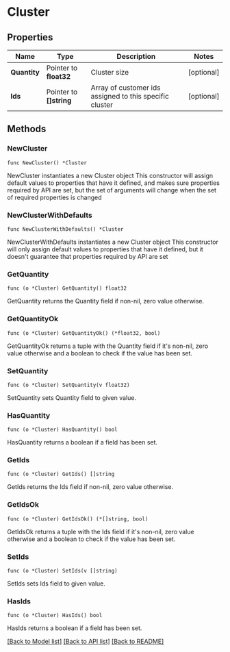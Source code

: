 # Cluster

## Properties

Name | Type | Description | Notes
------------ | ------------- | ------------- | -------------
**Quantity** | Pointer to **float32** | Cluster size | [optional] 
**Ids** | Pointer to **[]string** | Array of customer ids assigned to this specific cluster | [optional] 

## Methods

### NewCluster

`func NewCluster() *Cluster`

NewCluster instantiates a new Cluster object
This constructor will assign default values to properties that have it defined,
and makes sure properties required by API are set, but the set of arguments
will change when the set of required properties is changed

### NewClusterWithDefaults

`func NewClusterWithDefaults() *Cluster`

NewClusterWithDefaults instantiates a new Cluster object
This constructor will only assign default values to properties that have it defined,
but it doesn't guarantee that properties required by API are set

### GetQuantity

`func (o *Cluster) GetQuantity() float32`

GetQuantity returns the Quantity field if non-nil, zero value otherwise.

### GetQuantityOk

`func (o *Cluster) GetQuantityOk() (*float32, bool)`

GetQuantityOk returns a tuple with the Quantity field if it's non-nil, zero value otherwise
and a boolean to check if the value has been set.

### SetQuantity

`func (o *Cluster) SetQuantity(v float32)`

SetQuantity sets Quantity field to given value.

### HasQuantity

`func (o *Cluster) HasQuantity() bool`

HasQuantity returns a boolean if a field has been set.

### GetIds

`func (o *Cluster) GetIds() []string`

GetIds returns the Ids field if non-nil, zero value otherwise.

### GetIdsOk

`func (o *Cluster) GetIdsOk() (*[]string, bool)`

GetIdsOk returns a tuple with the Ids field if it's non-nil, zero value otherwise
and a boolean to check if the value has been set.

### SetIds

`func (o *Cluster) SetIds(v []string)`

SetIds sets Ids field to given value.

### HasIds

`func (o *Cluster) HasIds() bool`

HasIds returns a boolean if a field has been set.


[[Back to Model list]](../README.md#documentation-for-models) [[Back to API list]](../README.md#documentation-for-api-endpoints) [[Back to README]](../README.md)


